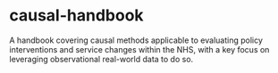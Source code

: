 # causal-handbook
A handbook covering causal methods applicable to evaluating policy interventions and service changes within the NHS, with a key focus on leveraging observational real-world data to do so.
